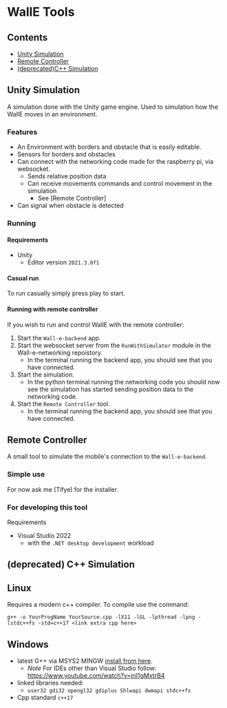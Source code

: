 # WallE Tools
## Contents
* [Unity Simulation](#unity-simulation)
* [Remote Controller](#remote-controller)
* [(deprecated)C++ Simulation](#deprecated-c-simulation)

## Unity Simulation
A simulation done with the Unity game engine. Used to simulation how the WallE moves in an environment.

### Features
*   An Environment with borders and obstacle that is easily editable.
*   Sensors for borders and obstacles
*   Can connect with the networking code made for the raspberry pi, via websocket.
    - Sends relative position data
    - Can receive movements commands and control movement in the simulation
        *   See [Remote Controller]
*   Can signal when obstacle is detected

### Running
#### Requirements
*   Unity
    * Editor version `2021.3.0f1`

#### Casual run
To run casually simply press play to start.

#### Running with remote controller
If you wish to run and control WallE with the remote controller:
1.  Start the `Wall-e-backend` app.
1.  Start the websocket server from the `RunWithSimulator` module in the Wall-e-networking repoistory.
    - In the terminal running the backend app, you should see that you have connected.
2.  Start the simulation.
    - In the python terminal running the networking code you should now see the simulation has started sending position data to the networking code.
3.  Start the `Remote Controller` tool.
    - In the terminal running the backend app, you should see that you have connected.

## Remote Controller
A small tool to simulate the mobile's connection to the `Wall-e-backend`.

### Simple use
For now ask me (Tifye) for the installer.

### For developing this tool
Requirements
*   Visual Studio 2022
    - with the `.NET desktop development` workload

## (deprecated) C++ Simulation 
## Linux
Requires a modern c++ compiler.
To compile use the command:

`g++ -o YourProgName YourSource.cpp -lX11 -lGL -lpthread -lpng -lstdc++fs -std=c++17 <link extra cpp here>`

## Windows

* latest G++ via MSYS2 MINGW [install from here](https://www.msys2.org/).
  - *Note* For IDEs other than Visual Studio follow: https://www.youtube.com/watch?v=jnI1gMxtrB4
* linked libraries needed:
  - `user32 gdi32 opengl32 gdiplus Shlwapi dwmapi stdc++fs`
* Cpp standard `c++17`